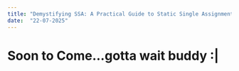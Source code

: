 ```yaml
---
title: "Demystifying SSA: A Practical Guide to Static Single Assignment"
date:  "22-07-2025"
---
```


# Soon to Come...gotta wait buddy :|

